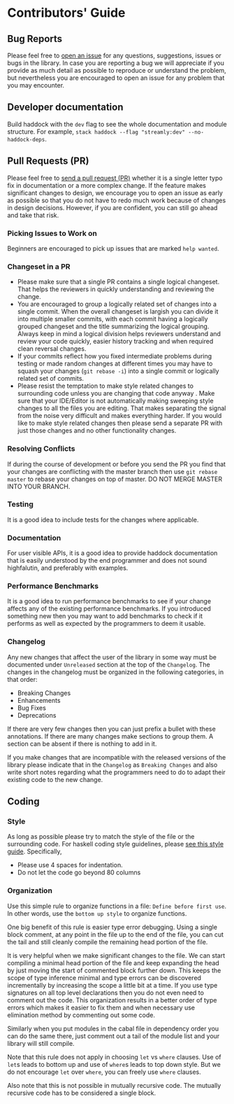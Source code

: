 # Contributors' Guide

## Bug Reports

Please feel free to [open an
issue](https://github.com/composewell/streamly/issues) for any questions,
suggestions, issues or bugs in the library. In case you are reporting a bug
we will appreciate if you provide as much detail as possible to reproduce or
understand the problem, but nevertheless you are encouraged to open an issue
for any problem that you may encounter.

## Developer documentation

Build haddock with the `dev` flag to see the whole documentation and module
structure. For example,
`stack haddock --flag "streamly:dev" --no-haddock-deps`.

## Pull Requests (PR)

Please feel free to [send a pull
request (PR)](https://github.com/composewell/streamly/pulls) whether it is a single
letter typo fix in documentation or a more complex change. If the feature makes
significant changes to design, we encourage you to open an issue as early as
possible so that you do not have to redo much work because of changes in design
decisions. However, if you are confident, you can still go ahead and take that
risk.

### Picking Issues to Work on

Beginners are encouraged to pick up issues that are marked `help wanted`.

### Changeset in a PR

* Please make sure that a single PR contains a single logical changeset. That
  helps the reviewers in quickly understanding and reviewing the change.
* You are encouraged to group a logically related set of changes into a single
  commit.  When the overall changeset is largish you can divide it into
  multiple smaller commits, with each commit having a logically grouped
  changeset and the title summarizing the logical grouping.  Always keep in
  mind a logical division helps reviewers understand and review your code
  quickly, easier history tracking and when required clean reversal changes.
* If your commits reflect how you fixed intermediate problems during testing
  or made random changes at different times you may have to squash your changes
  (`git rebase -i`) into a single commit or logically related set of commits.
* Please resist the temptation to make style related changes to surrounding
  code unless you are changing that code anyway . Make sure that your
  IDE/Editor is not automatically making sweeping style changes to all the
  files you are editing. That makes separating the signal from the noise
  very difficult and makes everything harder. If you would like to make style
  related changes then please send a separate PR with just those changes and no
  other functionality changes.

### Resolving Conflicts

If during the course of development or before you send the PR you find that
your changes are conflicting with the master branch then use `git rebase
master` to rebase your changes on top of master. DO NOT MERGE MASTER INTO YOUR
BRANCH.

### Testing

It is a good idea to include tests for the changes where applicable.

### Documentation

For user visible APIs, it is a good idea to provide haddock documentation that
is easily understood by the end programmer and does not sound highfalutin,
and preferably with examples.

### Performance Benchmarks

It is a good idea to run performance benchmarks to see if your change affects
any of the existing performance benchmarks. If you introduced something new
then you may want to add benchmarks to check if it performs as well as expected
by the programmers to deem it usable.

### Changelog

Any new changes that affect the user of the library in some way must be
documented under `Unreleased` section at the top of the `Changelog`.  The
changes in the changelog must be organized in the following categories, in that
order:

* Breaking Changes
* Enhancements
* Bug Fixes
* Deprecations

If there are very few changes then you can just prefix a bullet with these
annotations. If there are many changes make sections to group them. A section
can be absent if there is nothing to add in it.

If you make changes that are incompatible with the released versions
of the library please indicate that in the `Changelog` as `Breaking Changes`
and also write short notes regarding what the programmers need to do to adapt
their existing code to the new change.

## Coding

### Style

As long as possible please try to match the style of the file or the
surrounding code. For haskell coding style guidelines, please [see this style
guide](https://github.com/tibbe/haskell-style-guide/blob/master/haskell-style.md).
Specifically,

* Please use 4 spaces for indentation.
* Do not let the code go beyond 80 columns

### Organization

Use this simple rule to organize functions in a file: `Define before first
use`. In other words, use the `bottom up style` to organize functions.

One big benefit of this rule is easier type error debugging. Using a single
block comment, at any point in the file up to the end of the file, you can cut
the tail and still cleanly compile the remaining head portion of the file.

It is very helpful when we make significant changes to the file. We can start
compiling a minimal head portion of the file and keep expanding the head by
just moving the start of commented block further down. This keeps the scope of
type inference minimal and type errors can be discovered incrementally by
increasing the scope a little bit at a time.  If you use type signatures on all
top level declarations then you do not even need to comment out the code.  This
organization results in a better order of type errors which makes it easier to
fix them and when necessary use elimination method by commenting out some code.

Similarly when you put modules in the cabal file in dependency order you can
do the same there, just comment out a tail of the module list and your library
will still compile.

Note that this rule does not apply in choosing `let` vs `where` clauses. Use of
`let`s  leads to bottom up and use of `where`s leads to top down style. But we
do not encourage `let` over `where`, you can freely use `where` clauses.

Also note that this is not possible in mutually recursive code. The mutually
recursive code has to be considered a single block.

